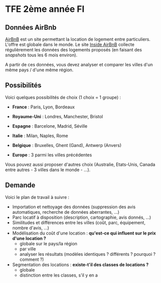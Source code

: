 # TFE 2ème année FI

## Données AirBnb

[AirBnB](http://www.airbnb.com/) est un site permettant la location de logement entre particuliers. L'offre est globale dans le monde. Le site [Inside AirBnB](http://insideairbnb.com/get-the-data.html) collecte régulièrement les données des logements proposés (en faisant des *snapshots* tous les 6 mois environ).

A partir de ces données, vous devez analyser et comparer les villes d'un même pays / d'une même région.

## Possibilités

Voici quelques possibilités de choix (1 choix = 1 groupe) :

- **France** : Paris, Lyon, Bordeaux
- **Royaume-Uni** : Londres, Manchester, Bristol
- **Espagne** : Barcelone, Madrid, Séville
- **Italie** : Milan, Naples, Rome
- **Belgique** : Bruxelles, Ghent (Gand), Antwerp (Anvers)

- **Europe** : 3 parmi les villes précédentes

Vous pouvez aussi proposer d'autres choix (Australie, Etats-Unis, Canada entre autres - 3 villes dans le monde - ...).

## Demande

 Voici le plan de travail à suivre :

- Importation et nettoyage des données (suppression des avis automatiques, recherche de données aberrantes, ...)
- Parc locatif à disposition (description, cartographie, avis donnés, ...)
- Similitudes et différences entre les villes (coût, parc, équipement, nombre d'avis, ...)
- Modélisation du coût d'une location : **qu'est-ce qui influent sur le prix d'une location ?**
    - globale sur le pays/la région
    - par ville
    - analyser les résultats (modèles identiques ? différents ? pourquoi ? comment ?)
- Segmentation des locations : **existe-t'il des classes de locations ?**
    - globale
    - distinction entre les classes, s'il y en a 
